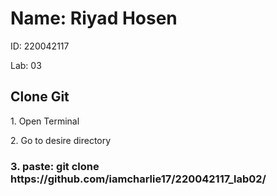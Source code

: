 <h1>Name: Riyad Hosen</h1>
<p>ID: 220042117</p>
<p>Lab: 03</p>



<div>
  <h2>Clone Git</h2>
  <p>1. Open Terminal</p>
  <p>2. Go to desire directory</p>

  <h3>3. paste: git clone https://github.com/iamcharlie17/220042117_lab02/</h3>
</div>
